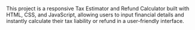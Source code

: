 This project is a responsive Tax Estimator and Refund Calculator built with HTML, CSS, and JavaScript, allowing users to input financial details and instantly calculate their tax liability or refund in a user-friendly interface.
